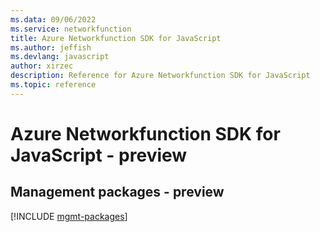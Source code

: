 ```yaml
---
ms.data: 09/06/2022
ms.service: networkfunction
title: Azure Networkfunction SDK for JavaScript
ms.author: jeffish
ms.devlang: javascript
author: xirzec
description: Reference for Azure Networkfunction SDK for JavaScript
ms.topic: reference
---
```

# Azure Networkfunction SDK for JavaScript - preview

## Management packages - preview
[!INCLUDE [mgmt-packages](networkfunction-mgmt-index.md)]
